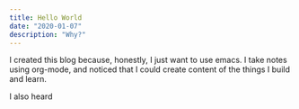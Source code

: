 ```yaml
---
title: Hello World
date: "2020-01-07"
description: "Why?"
---
```


I created this blog because, honestly, I just want to use emacs.
I take notes using org-mode, and noticed that I could create content of the things I build and learn.

I also heard 


